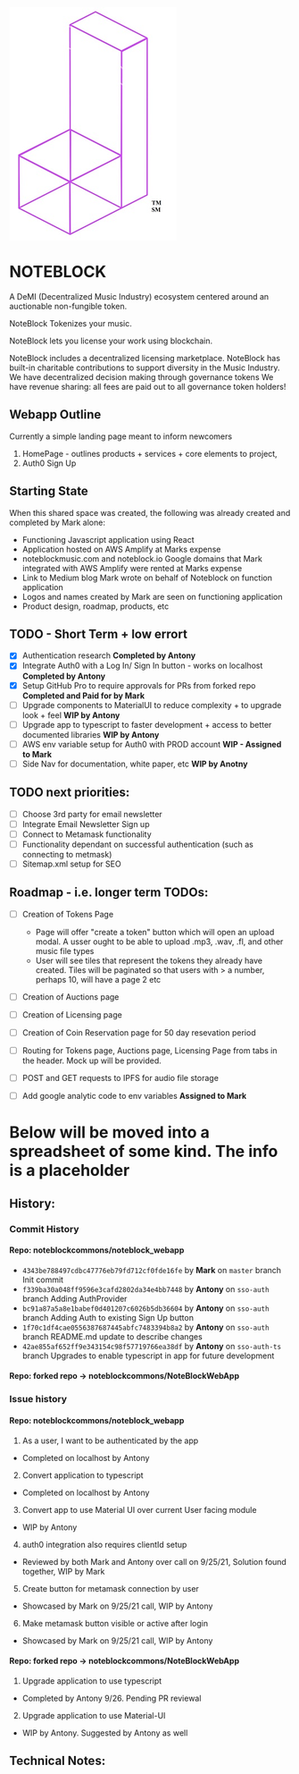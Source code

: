 <img src="./images/NoteBlock_tm_logo_NOTEXT_white_background.jpg" align="center" />

# NOTEBLOCK
A DeMI (Decentralized Music Industry) ecosystem centered around an auctionable non-fungible token.

NoteBlock Tokenizes your music.

NoteBlock lets you license your work using blockchain.

NoteBlock includes a decentralized licensing marketplace.
NoteBlock has built-in charitable contributions to support diversity in the Music Industry.
We have decentralized decision making through governance tokens
We have revenue sharing: all fees are paid out to all governance token holders!

## Webapp Outline
Currently a simple landing page meant to inform newcomers
1. HomePage - outlines products + services + core elements to project, 
2. Auth0 Sign Up 

## Starting State
When this shared space was created, the following was already created and completed by Mark alone:
- Functioning Javascript application using React
- Application hosted on AWS Amplify at Marks expense
- noteblockmusic.com and noteblock.io Google domains that Mark integrated with AWS Amplify were rented at Marks expense
- Link to Medium blog Mark wrote on behalf of Noteblock on function application
- Logos and names created by Mark are seen on functioning application
- Product design, roadmap, products, etc

## TODO - Short Term + low errort
- [x] Authentication research **Completed by Antony**
- [x] Integrate Auth0 with a Log In/ Sign In button - works on localhost **Completed by Antony**
- [x] Setup GitHub Pro to require approvals for PRs from forked repo **Completed and Paid for by Mark**
- [ ] Upgrade components to MaterialUI to reduce complexity + to upgrade look + feel **WIP by Antony**
- [ ] Upgrade app to typescript to faster development + access to better documented libraries **WIP by Antony**
- [ ] AWS env variable setup for Auth0 with PROD account **WIP - Assigned to Mark** 
- [ ] Side Nav for documentation, white paper, etc **WIP by Anotny**

## TODO  next priorities:
- [ ] Choose 3rd party for email newsletter
- [ ] Integrate Email Newsletter Sign up
- [ ] Connect to Metamask functionality
- [ ] Functionality dependant on successful authentication (such as connecting to metmask)
- [ ] Sitemap.xml setup for SEO

## Roadmap - i.e. longer term TODOs:
- [ ] Creation of Tokens Page
  - Page will offer "create a token" button which will open an upload modal. A usser ought to be able to upload .mp3, .wav, .fl, and other music file types
  - User will see tiles that represent the tokens they already have created. Tiles will be paginated so that users with > a number, perhaps 10, will have a page 2 etc 
- [ ] Creation of Auctions page
- [ ] Creation of Licensing page
- [ ] Creation of Coin Reservation page for 50 day resevation period
- [ ] Routing for Tokens page, Auctions page, Licensing Page from tabs in the header. Mock up will be provided.
- [ ] POST and GET requests to IPFS for audio file storage
- [ ] Add google analytic code to env variables **Assigned to Mark**


# Below will be moved into a spreadsheet of some kind. The info is a placeholder

## History:

### Commit History

#### Repo: noteblockcommons/noteblock_webapp
- `4343be788497cdbc47776eb79fd712cf0fde16fe` by **Mark** on `master` branch
Init commit
- `f339ba30a048ff9596e3cafd2802da34e4bb7448` by **Antony** on `sso-auth` branch
Adding AuthProvider
- `bc91a87a5a8e1babef0d401207c6026b5db36604` by **Antony** on `sso-auth` branch
Adding Auth to existing Sign Up button
- `1f70c1df4cae0556387687445abfc7483394b8a2` by **Antony** on `sso-auth` branch
README.md update to describe changes
- `42ae855af652ff9e343154c98f57719766ea38df` by **Antony** on `sso-auth-ts` branch
Upgrades to enable typescript in app for future development


#### Repo: forked repo -> noteblockcommons/NoteBlockWebApp


### Issue history
#### Repo: noteblockcommons/noteblock_webapp
1. As a user, I want to be authenticated by the app
  - Completed on localhost by Antony
2. Convert application to typescript 
  - Completed on localhost by Antony
3. Convert app to use Material UI over current User facing module
  - WIP by Antony
4. auth0 integration also requires clientId setup
  - Reviewed by both Mark and Antony over call on 9/25/21, Solution found together, WIP by Mark
5. Create button for metamask connection by user
  - Showcased by Mark on 9/25/21 call, WIP by Antony
6. Make metamask button visible or active after login 
  - Showcased by Mark on 9/25/21 call, WIP by Antony

#### Repo: forked repo -> noteblockcommons/NoteBlockWebApp
1. Upgrade application to use typescript
  - Completed by Antony 9/26. Pending PR reviewal
2. Upgrade application to use Material-UI 
  - WIP by Antony. Suggested by Antony as well

## Technical Notes:
